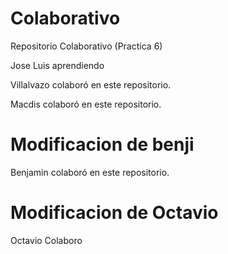 # Colaborativo

Repositorio Colaborativo (Practica 6)

Jose Luis  aprendiendo 


Villalvazo colaboró en este repositorio.


Macdis colaboró en este repositorio.


# Modificacion de benji

Benjamin colaboró en este repositorio.

# Modificacion de Octavio

Octavio Colaboro
